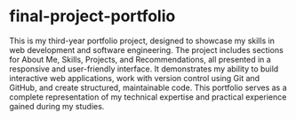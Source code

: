 # final-project-portfolio
This is my third-year portfolio project, designed to showcase my skills in web development and software engineering. The project includes sections for About Me, Skills, Projects, and Recommendations, all presented in a responsive and user-friendly interface. It demonstrates my ability to build interactive web applications, work with version control using Git and GitHub, and create structured, maintainable code. This portfolio serves as a complete representation of my technical expertise and practical experience gained during my studies.
